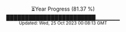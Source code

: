 <p align="center">
⏳Year Progress (81.37 %) <br>
████████████████████████▁▁▁▁▁▁ <br>
<sub>Updated: Wed, 25 Oct 2023 00:08:13 GMT</sub>
</p>

